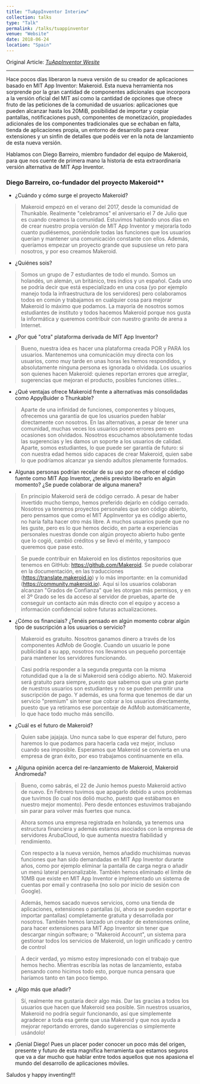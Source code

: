 ```yaml
---
title: "TuAppInventor Interiew"
collection: talks
type: "Talk"
permalink: /talks/tuappinventor
venue: "Website"
date: 2018-06-24
location: "Spain"
---
```


Original Article: [_TuAppInventor Wesite_](https://www.tuappinvetorandroid.com/2018/06/24/makeroid/)

---

Hace pocos días liberaron la nueva versión de su creador de aplicaciones basado en MIT App Inventor: Makeroid. Esta nueva herramienta nos sorprende por la gran cantidad de componentes adicionales que incorpora a la versión oficial del MIT así como la cantidad de opciones que ofrece fruto de las peticiones de la comunidad de usuarios: aplicaciones que pueden alcanzar hasta los 20MiB, posibilidad de importar y copiar pantallas, notificaciones push, componentes de monetización, propiedades adicionales de los componentes tradicionales que se echaban en falta, tienda de aplicaciones propia, un entorno de desarrollo para crear extensiones y un sinfín de detalles que podéis ver en la nota de lanzamiento de esta nueva versión.

Hablamos con Diego Barreiro, miembro fundador del equipo de Makeroid, para que nos cuente de primera mano la historia de esta extraordinaria versión alternativa de MIT App Inventor.

### Diego Barreiro, co-fundador del proyecto Makeroid**

- ¿Cuándo y cómo surge el proyecto Makeroid?

> Makeroid empezó en el verano del 2017, desde la comunidad de Thunkable. Realmente "celebramos" el aniversario el 7 de Julio que es cuando creamos la comunidad. Estuvimos hablando unos días en de crear nuestro propia versión de MIT App Inventor y mejorarla todo cuanto pudiésemos, poniéndole todas las funciones que los usuarios querían y mantener una comunicación constante con ellos. Además, queríamos empezar un proyecto grande que supusiese un reto para nosotros, y por eso creamos Makeroid.

- ¿Quiénes sois?

> Somos un grupo de 7 estudiantes de todo el mundo. Somos un holandés, un alemán, un británico, tres indios y un español. Cada uno se podría decir que está especializado en una cosa (yo por ejemplo manejo toda la infraestructura de los servidores) pero colaboramos todos en común y trabajamos en cualquier cosa para mejorar Makeroid lo máximo que podamos. La mayoría de nosotros somos estudiantes de instituto y todos hacemos Makeroid porque nos gusta la informática y queremos contribuir con nuestro granito de arena a Internet.

- ¿Por qué "otra" plataforma derivada de MIT App Inventor?

> Bueno, nuestra idea es hacer una plataforma creada POR y PARA los usuarios. Mantenemos una comunicación muy directa con los usuarios, como muy tarde en unas horas les hemos respondidos, y absolutamente ninguna persona es ignorada o olvidada. Los usuarios son quienes hacen Makeroid: quienes reportan errores que arreglar, sugerencias que mejoran el producto, posibles funciones útiles...

- ¿Qué ventajas ofrece Makeroid frente a alternativas más consolidadas como AppyBuider o Thunkable?

> Aparte de una infinidad de funciones, componentes y bloques, ofrecemos una garantía de que los usuarios pueden hablar directamente con nosotros. En las alternativas, a pesar de tener una comunidad, muchas veces los usuarios ponen errores pero en ocasiones son olvidados. Nosotros escuchamos absolutamente todas las sugerencias y les damos un soporte a los usuarios de calidad. Aparte, somos estudiantes, lo que puede ser garantía de futuro: si con nuestra edad hemos sido capaces de crear Makeroid, quien sabe lo que podríamos alcanzar ya siendo adultos plenamente formados.

- Algunas personas podrían recelar de su uso por no ofrecer el código fuente como MIT App Inventor, ¿tenéis previsto liberarlo en algún momento? ¿Se puede colaborar de alguna manera?

> En principio Makeroid será de código cerrado. A pesar de haber invertido mucho tiempo, hemos preferido dejarlo en código cerrado. Nosotros ya tenemos proyectos personales que son código abierto, pero pensamos que como el MIT AppInventor ya es código abierto, no haría falta hacer otro más libre. A muchos usuarios puede que no les guste, pero es lo que hemos decido, en parte a experiencias personales nuestras donde con algún proyecto abierto hubo gente que lo cogió, cambió créditos y se llevó el mérito, y tampoco queremos que pase esto.


> Se puede contribuir en Makeroid en los distintos repositorios que tenemos en GitHub: https://github.com/Makeroid. Se puede colaborar en la documentación, en las traducciones (https://translate.makeroid.io) y lo más importante: en la comunidad (https://community.makeroid.io). Aquí si los usuarios colaboran alcanzan "Grados de Confianza" que les otorgan más permisos, y en el 3º Grado se les da acceso al servidor de pruebas, aparte de conseguir un contacto aún más directo con el equipo y acceso a información confidencial sobre futuras actualizaciones.

- ¿Cómo os financiais? ¿Tenéis pensado en algún momento cobrar algún tipo de suscripción a los usuarios o servicio?

> Makeroid es gratuito. Nosotros ganamos dinero a través de los componentes AdMob de Google. Cuando un usuario le pone publicidad a su app, nosotros nos llevamos un pequeño porcentaje para mantener los servidores funcionando.

> Casi podría responder a la segunda pregunta con la misma rotundidad que a la de si Makeroid será código abierto. NO. Makeroid será gratuito para siempre, puesto que sabemos que una gran parte de nuestros usuarios son estudiantes y no se pueden permitir una suscripción de pago. Y además, es una forma que tenemos de dar un servicio "premium" sin tener que cobrar a los usuarios directamente, puesto que ya retiramos ese porcentaje de AdMob automáticamente, lo que hace todo mucho más sencillo.

- ¿Cuál es el futuro de Makeroid?

> Quien sabe jajajaja. Uno nunca sabe lo que esperar del futuro, pero haremos lo que podamos para hacerla cada vez mejor, incluso cuando sea imposible. Esperamos que Makeroid se convierta en una empresa de gran éxito, por eso trabajamos continuamente en ella.

- ¿Alguna opinión acerca del re-lanzamiento de Makeroid, Makeroid Andromeda?

> Bueno, como sabrás, el 22 de Junio hemos puesto Makeroid activo de nuevo. En Febrero tuvimos que apagarlo debido a unos problemas que tuvimos (lo cual nos dolió mucho, puesto que estábamos en nuestro mejor momento). Pero desde entonces estuvimos trabajando sin parar para volver más fuertes que nunca.

> Ahora somos una empresa registrada en holanda, ya tenemos una estructura financiera y además estamos asociados con la empresa de servidores ArubaCloud, lo que aumenta nuestra fiabilidad y rendimiento.

> Con respecto a la nueva versión, hemos añadido muchísimas nuevas funciones que han sido demandadas en MIT App Inventor durante años, como por ejemplo eliminar la pantalla de carga negra o añadir un menú lateral personalizable. También hemos eliminado el límite de 10MB que existe en MIT App Inventor e implementado un sistema de cuentas por email y contraseña (no solo por inicio de sesión con Google).

> Además, hemos sacado nuevos servicios, como una tienda de aplicaciones, extensiones o pantallas (sí, ahora se pueden exportar e importar pantallas) completamente gratuita y desarrollada por nosotros. También hemos lanzado un creador de extensiones online, para hacer extensiones para MIT App Inventor sin tener que descargar ningún software; o "Makeroid Account", un sistema para gestionar todos los servicios de Makeroid, un login unificado y centro de control

> A decir verdad, yo mismo estoy impresionado con el trabajo que hemos hecho. Mientras escribía las notas de lanzamiento, estaba pensando como hicimos todo esto, porque nunca pensara que haríamos tanto en tan poco tiempo.

- ¿Algo más que añadir?

> Sí, realmente me gustaría decir algo más. Dar las gracias a todos los usuarios que hacen que Makeroid sea posible. Sin nuestros usuarios, Makeroid no podría seguir funcionando, así que simplemente agradecer a toda esa gente que usa Makeroid y que nos ayuda a mejorar reportando errores, dando sugerencias o simplemente usándolo!

- ¡Genial Diego! Pues un placer poder conocer un poco más del origen, presente y futuro de esta magnífica herramienta que estamos seguros que va a dar mucho que hablar entre todos aquellos que nos apasiona el mundo del desarrollo de aplicaciones móviles.

Saludos y happy inventing!!!